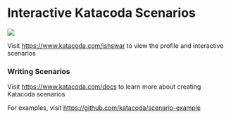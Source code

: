 # Interactive Katacoda Scenarios

[![](http://shields.katacoda.com/katacoda/ishswar/count.svg)](https://www.katacoda.com/ishswar "Get your profile on Katacoda.com")

Visit https://www.katacoda.com/ishswar to view the profile and interactive scenarios

### Writing Scenarios
Visit https://www.katacoda.com/docs to learn more about creating Katacoda scenarios

For examples, visit https://github.com/katacoda/scenario-example
